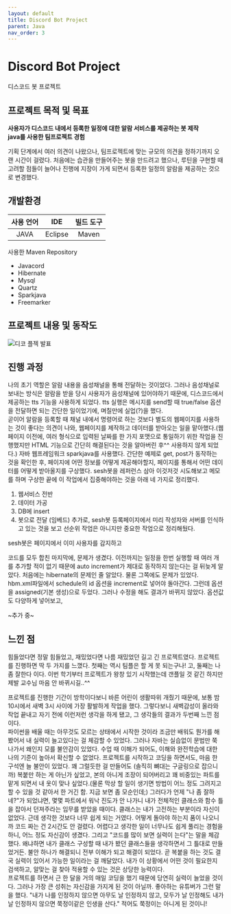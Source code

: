 ```yaml
---
layout: default
title: Discord Bot Project
parent: Java
nav_order: 3
---
```


# Discord Bot Project

디스코드 봇 프로젝트

## 프로젝트 목적 및 목표

**사용자가 디스코드 내에서 등록한 일정에 대한 알람 서비스를 제공하는 봇 제작<br>
java를 사용한 팀프로젝트 경험**

기획 단계에서 여러 의견이 나왔으나, 팀프로젝트에 맞는 규모의 의견을 정하기까지 오랜 시간이 걸렸다. 처음에는 습관을 만들어주는 봇을 만드려고 했으나, 루틴을 구현할 때 고려할 점들이 늘어나 진행에 지장이 가게 되면서 등록한 일정의 알람을 제공하는 것으로 변경했다.

## 개발환경

|사용 언어|IDE|빌드 도구|
|:------:|:---:|:---:|
|JAVA|Eclipse|Maven|

사용한 Maven Repository
- Javacord
- Hibernate
- Mysql
- Quartz
- Sparkjava
- Freemarker

## 프로젝트 내용 및 동작도

![디코 플젝 발표](https://user-images.githubusercontent.com/57765638/134550860-32bd7e65-8ccf-4d12-848a-5cf46d89fe7a.png)

## 진행 과정

나의 초기 역할은 알람 내용을 음성채널을 통해 전달하는 것이었다. 그러나 음성채널로 보내는 방식은 알람을 받을 당시 사용자가 음성채널에 있어야하기 때문에, 디스코드에서 제공하는 tts 기능을 사용하게 되었다. tts 실행은 메시지를 send할 때 true/false 옵션을 전달하면 되는 간단한 일이었기에, 며칠만에 실업(?)을 했다.<br>
곧이어 알람을 등록할 때 채널 내에서 명령어로 하는 것보다 별도의 웹페이지를 사용하는 것이 좋다는 의견이 나와, 웹페이지를 제작하고 데이터를 받아오는 일을 맡아했다.(웹페이지 이전에, 여러 형식으로 입력된 날짜를 한 가지 포맷으로 통일하기 위한 작업을 진행했지만 HTML 기능으로 간단히 해결된다는 것을 알아버린 후^^ 사용하지 않게 되었다.) 자바 웹프레임워크 sparkjava를 사용했다. 간단한 예제로 get, post가 동작하는 것을 확인한 후, 페이지에 어떤 정보를 어떻게 제공해야할지, 페이지를 통해서 어떤 데이터를 어떻게 받아올지를 구상했다. sesh봇을 레퍼런스 삼아 이것저것 시도해보고 메모를 하며 구상한 끝에 이 작업에서 집중해야하는 것을 아래 네 가지로 정리했다.<br>
1. 웹서비스 전반
2. 데이터 가공
3. DB에 insert
4. 봇으로 전달 (임베드)
추가로, sesh봇 등록페이지에서 미리 작성자와 서버를 인식하고 있는 것을 보고 선순위 작업은 아니지만 중요한 작업으로 정리해뒀다.<br>

sesh봇은 페이지에서 이미 사용자를 감지하고 



코드를 모두 합친 마지막에, 문제가 생겼다. 이전까지는 일정을 한번 실행할 때 여러 개를 추가할 적이 없기 때문에 auto increment가 제대로 동작하지 않는다는 걸 뒤늦게 알았다. 처음에는 hibernate의 문제인 줄 알았다. 물론 그쪽에도 문제가 있었다. hbm.xml파일에서 schedule의 id 옵션을 increment로 넣어야 돌아간다. 그런데 옵션을 assigned(기본 생성)으로 두었다. 그러나 수정을 해도 결과가 바뀌지 않았다. 옵션값도 다양하게 넣어보고, 

~추가 중~



## 느낀 점

힘들었다면 정말 힘들었고, 재밌었다면 나름 재밌었던 길고 긴 프로젝트였다. 프로젝트를 진행하면 딱 두 가지를 느꼈다. 첫째는 역시 팀플은 할 게 못 되는구나! 고, 둘째는 나 좀 잘한다 이다. 이번 학기부터 프로젝트가 왕창 있기 시작했는데 갠플일 것 같긴 하지만 제발 교수님 마음 안 바뀌시길..^^

프로젝트를 진행한 기간이 방학이다보니 바른 어린이 생활따위 개줬기 때문에, 보통 밤 10시에서 새벽 3시 사이에 가장 활발하게 작업을 했다. 그렇다보니 새벽감성이 올라와 작업 끝내고 자기 전에 이런저런 생각을 하게 됐고, 그 생각들의 결과가 두번째 느낀 점이다.<br>
파이썬을 배울 때는 아무것도 모르는 상태에서 시작한 것이라 조금만 배워도 뭔가를 해봤어서 내 실력이 늘고있다는 걸 체감할 수 있었다. 그러나 자바는 실습없이 문법만 쭉 나가서 왜인지 모를 불안감이 있었다. 수업 때 이해가 되어도, 이해와 완전학습에 대한 나의 기준이 높아서 확신할 수 없었다. 프로젝트를 시작하고 코딩을 하면서도, 마음 한 구석엔 늘 불안이 있었다. 꽤 그럴듯한 걸 만들어도 (솔직히 뼈대는 구글링으로 잡으니까) 복붙만 하는 게 아닌가 싶었고, 본의 아니게 조장이 되어버리고 꽤 비중있는 파트를 맡게 되면서 내 옷이 맞나 싶었다.(물론 막상 할 일이 생기면 방법이 어느 정도 그려지고 할 수 있을 것 같아서 한 거긴 함. 지금 보면 좀 모순인데;) 그러다가 언제 "나 좀 잘하네?"가 되었냐면, 몇몇 파트에서 워낙 진도가 안 나가니 내가 전체적인 클래스와 함수 틀을 잡아서 던져주라는 임무를 받았을 때이다. 클래스는 내가 고전하는 부분이라 자신이 없었다. 근데 생각한 것보다 너무 쉽게 되는 거였다. 어떻게 돌아야 하는지 품이 나오니까 코드 짜는 건 2시간도 안 걸렸다. 어렵다고 생각한 일이 너무나도 쉽게 풀리는 경험을 하니, 어느 정도 자신감이 생겼다. 그리고 "코드를 많이 보면 실력이 는다"는 말을 체감했다. 왜냐하면 내가 클래스 구성할 때 내가 봤던 클래스들을 생각하면서 그 틀대로 만들었거든. 불안 하나가 해결되니 전부 이해가 되고 해결이 되었다. 곧 복붙을 하는 것도 결국 실력이 있어서 가능한 일이라는 걸 깨달았다. 내가 이 상황에서 어떤 것이 필요한지 검색하고, 알맞는 걸 찾아 적용할 수 있는 것은 상당한 능력이다.<br>
프로젝트를 하면서 근 한 달을 거의 매일 코딩을 했기 때문에 당연히 실력이 늘었을 것이다. 그러나 가장 큰 성취는 자신감을 가지게 된 것이 아닐까. 좋아하는 유튜버가 그런 말을 했다. "내가 나를 인정하지 않으면 아무도 날 인정하지 않고, 모두가 날 인정해도 내가 날 인정하지 않으면 쭉정이같은 인생을 산다." 적어도 쭉정이는 아니게 된 것이니!
